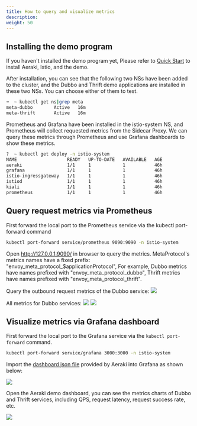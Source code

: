 ```yaml
---
title: How to query and visualize metrics
description: 
weight: 50
---
```


## Installing the demo program

If you haven't installed the demo program yet, Please refer to [Quick Start](../../quickstart/) to install Aeraki, Istio, and the demo.

After installation, you can see that the following two NSs have been added to the cluster, and the Dubbo and Thrift demo applications are installed in these two NSs. You can choose either of them to test.

```bash
➜  ~ kubectl get ns|grep meta
meta-dubbo        Active   16m
meta-thrift       Active   16m
```

Prometheus and Grafana have been installed in the istio-system NS, and Prometheus will collect requested metrics from the Sidecar Proxy. We can query these metrics through Prometheus and use Grafana dashboards to show these metrics.

```bash
?  ~ kubectl get deploy -n istio-system
NAME                   READY   UP-TO-DATE   AVAILABLE   AGE
aeraki                 1/1     1            1           46h
grafana                1/1     1            1           46h
istio-ingressgateway   1/1     1            1           46h
istiod                 1/1     1            1           46h
kiali                  1/1     1            1           46h
prometheus             1/1     1            1           46h
```

## Query request metrics via Prometheus

First forward the local port to the Prometheus service via the kubectl port-forward command

```bash
kubectl port-forward service/prometheus 9090:9090 -n istio-system
```

Open http://127.0.0.1:9090/ in browser to query the metrics. MetaProtocol's metrics names have a fixed prefix: "envoy_meta_protocol_$applicationProtocol", For example, Dubbo metrics have names prefixed with "envoy_meta_protocol_dubbo", Thrift metrics have names prefixed with "envoy_meta_protocol_thrift".

Query the outbound request metrics of the Dubbo service:
![](../prometheus-request-time.png)

All metrics for Dubbo services:
![](../prometheus-request.png)
![](../prometheus-response.png)

## Visualize metrics via Grafana dashboard

First forward the local port to the Grafana service via the ```kubectl port-forward``` command.

```bash
kubectl port-forward service/grafana 3000:3000 -n istio-system
```

Import the [dashboard json file](https://github.com/aeraki-mesh/aeraki/blob/master/demo/grafana-dashboard.json) provided by Aeraki into Grafana as shown below:

![](../grafana-import-dashboard.png)

Open the Aeraki demo dashboard, you can see the metrics charts of Dubbo and Thrift services, including QPS, request latency, request success rate, etc.

![](../grafana-metrics.png)





